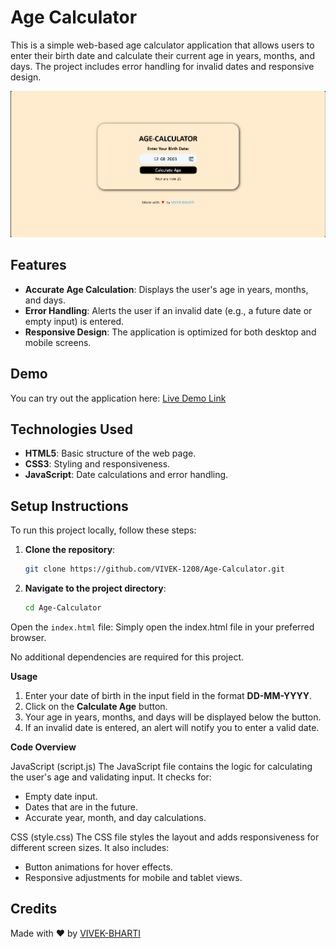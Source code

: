 # Age Calculator

This is a simple web-based age calculator application that allows users to enter their birth date and calculate their current age in years, months, and days. The project includes error handling for invalid dates and responsive design.

![Screenshot](Output.png)

## Features

- **Accurate Age Calculation**: Displays the user's age in years, months, and days.
- **Error Handling**: Alerts the user if an invalid date (e.g., a future date or empty input) is entered.
- **Responsive Design**: The application is optimized for both desktop and mobile screens.

## Demo

You can try out the application here: [Live Demo Link](link)

## Technologies Used

- **HTML5**: Basic structure of the web page.
- **CSS3**: Styling and responsiveness.
- **JavaScript**: Date calculations and error handling.

## Setup Instructions

To run this project locally, follow these steps:

1. **Clone the repository**:
   ```bash
   git clone https://github.com/VIVEK-1208/Age-Calculator.git
   ```
   
2. **Navigate to the project directory**:

   ```bash
   cd Age-Calculator
   ```
Open the `index.html` file: Simply open the index.html file in your preferred browser.

No additional dependencies are required for this project.

**Usage**
1. Enter your date of birth in the input field in the format **DD-MM-YYYY**.
2. Click on the **Calculate Age** button.
3. Your age in years, months, and days will be displayed below the button.
4. If an invalid date is entered, an alert will notify you to enter a valid date.

**Code Overview**

JavaScript (script.js)
The JavaScript file contains the logic for calculating the user's age and validating input. It checks for:

* Empty date input.
* Dates that are in the future.
* Accurate year, month, and day calculations.

CSS (style.css)
The CSS file styles the layout and adds responsiveness for different screen sizes. It also includes:

* Button animations for hover effects.
* Responsive adjustments for mobile and tablet views.

## Credits

Made with ❤️ by [VIVEK-BHARTI](https://github.com/VIVEK-1208)
